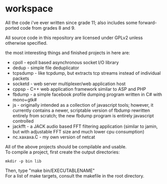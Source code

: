 workspace
=========

All the code i've ever written since grade 11; also includes some forward-ported code from grades 8 and 9.

All source code in this repository are licensed under GPLv2 unless otherwise specified.

the most interesting things and finished projects in here are:
  * cpoll - epoll based asynchronous socket I/O library
  * dedup - simple file deduplicator
  * tcpsdump - like tcpdump, but extracts tcp streams instead of individual packets
  * socketd - web server multiplexer/web application host
  * cppsp - C++ web application framework similar to ASP and PHP
  * fbdump - a simple facebook profile dumping program written in C# with mono+gtk#
  * js - originally intended as a collection of javascript tools; however, it currently contains a newer, scriptable version of fbdump rewritten entirely from scratch; the new fbdump program is entirely javascript controlled
  * jackfft - a JACK audio based FFT filtering application (similar to jamin, but with adjustable FFT size and much lower cpu consumption)
  * nc.xaxaxa.C - my own version of netcat

All of the above projects should be compilable and usable.  
To compile a project, first create the output directories:  
```
mkdir -p bin lib
```
Then, type "make bin/EXECUTABLENAME"  
For a list of make targets, consult the makefile in the root directory.  
